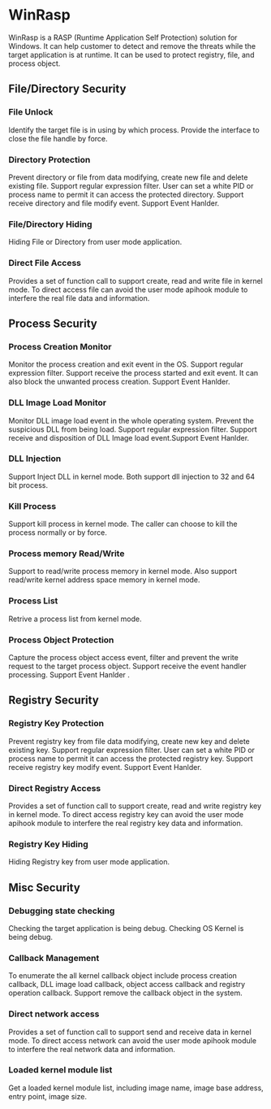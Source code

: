 # WinRasp
WinRasp is a RASP (Runtime Application Self Protection) solution for Windows. It can help customer to detect and remove the threats while the target application is at runtime. It can be used to protect registry, file, and process object.

## File/Directory Security
### File Unlock
Identify the target file is in using by which process. Provide the interface to close the file handle by force. 
### Directory Protection
Prevent directory or file from data modifying, create new file and delete existing file. Support regular expression filter. User can set a white PID or process name to permit it can access the protected directory. Support receive directory and file modify event. Support Event Hanlder. 
### File/Directory Hiding
Hiding File or Directory from user mode application.
### Direct File Access
Provides a set of function call to support create, read and write file in kernel mode. To direct access file can avoid the user mode apihook module to interfere the real file data and information.
## Process Security
### Process Creation Monitor
Monitor the process creation and exit event in the OS. Support regular expression filter. Support receive the process started and exit event. It can also block the unwanted process creation. Support Event Hanlder. 
### DLL Image Load Monitor
Monitor DLL image load event in the whole operating system. Prevent the suspicious DLL from being load. Support regular expression filter. Support receive and disposition of DLL Image load event.Support Event Hanlder. 
### DLL Injection
Support Inject DLL in kernel mode. Both support dll injection to 32 and 64 bit process. 
### Kill Process
Support kill process in kernel mode. The caller can choose to kill the process normally or by force.
### Process memory Read/Write
Support to read/write process memory in kernel mode. Also support read/write kernel address space memory in kernel mode.
### Process List
Retrive a process list from kernel mode.
### Process Object Protection
Capture the process object access event, filter and prevent the write request to the target process object. Support receive the event handler processing. Support Event Hanlder .
## Registry Security
### Registry Key Protection
Prevent registry key from file data modifying, create new key and delete existing key. Support regular expression filter. User can set a white PID or process name to permit it   can access the protected registry key. Support receive registry key modify event. Support Event Hanlder.
### Direct Registry Access
Provides a set of function call to support create, read and write registry key in kernel mode. To direct access registry key can avoid the user mode apihook module to interfere the real registry key data and information.
### Registry Key Hiding
Hiding Registry key from user mode application.
## Misc Security
### Debugging state checking
Checking the target application is being debug. Checking OS Kernel is being debug.
### Callback Management
To enumerate the all kernel callback object include process creation callback, DLL image load callback, object access callback and registry operation callback. 
Support remove the callback object in the system. 
### Direct network access
Provides a set of function call to support send and receive data in kernel mode. To direct access network can avoid the user mode apihook module to interfere the real network data and information.
### Loaded kernel module list 
Get a loaded kernel module list, including image name, image base address, entry point, image size.
